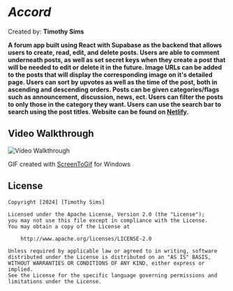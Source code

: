 # *Accord*

Created by: **Timothy Sims**

**A forum app built using React with Supabase as the backend that allows users to create, read, edit, and delete posts. Users are able to comment underneath posts, as well as set secret keys when they create a post that will be needed to edit or delete it in the future. Image URLs can be added to the posts that will display the corresponding image on it's detailed page. Users can sort by upvotes as well as the time of the post, both in ascending and descending orders. Posts can be given categories/flags such as announcement, discussion, news, ect. Users can filter the posts to only those in the category they want. Users can use the search bar to search using the post titles. Website can be found on [Netlify](https://aaccord.netlify.app/).**

## Video Walkthrough

<img src='.\client\src\assets\FinalProjectTNS.gif' title='Video Walkthrough' width='' alt='Video Walkthrough' />

GIF created with [ScreenToGif](https://www.screentogif.com/) for Windows


## License

    Copyright [2024] [Timothy Sims]

    Licensed under the Apache License, Version 2.0 (the "License");
    you may not use this file except in compliance with the License.
    You may obtain a copy of the License at

        http://www.apache.org/licenses/LICENSE-2.0

    Unless required by applicable law or agreed to in writing, software
    distributed under the License is distributed on an "AS IS" BASIS,
    WITHOUT WARRANTIES OR CONDITIONS OF ANY KIND, either express or implied.
    See the License for the specific language governing permissions and
    limitations under the License.